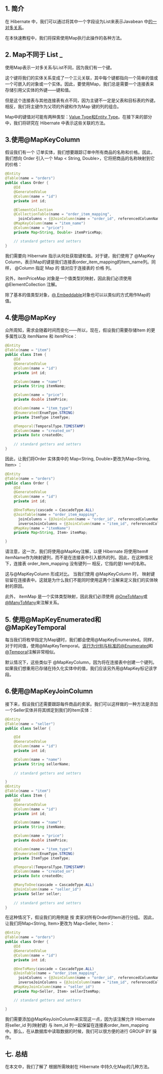 ## 1. 简介

在 Hibernate 中，我们可以通过将其中一个字段设为List来表示Javabean 中[的一对多关系](https://www.baeldung.com/hibernate-one-to-many)。

在本快速教程中，我们将探索使用Map执行此操作的各种方法。

## 2. Map不同于 List _

使用Map表示一对多关系与List不同，因为我们有一个键。

这个键将我们的实体关系变成了一个三元关联，其中每个键都指向一个简单的值或一个可嵌入的对象或一个实体。因此，要使用Map，我们总是需要一个连接表来存储引用父实体的外键——键和值。

但是这个连接表与其他连接表有点不同，因为主键不一定是父表和目标表的外键。相反，我们将主键作为父项的外键和作为Map 键的列的组合。

Map中的键值对可能有两种类型：[Value Type和Entity Type](https://javabydeveloper.com/hibernate-entity-types-vs-value-types/)。在接下来的部分中，我们将研究在 Hibernate 中表示这些关联的方法。

## 3.使用@MapKeyColumn

假设我们有一个 订单实体，我们想要跟踪订单中所有商品的名称和价格。因此， 我们想向 Order 引入一个 Map < String, Double>，它将把商品的名称映射到它的价格：

```java
@Entity
@Table(name = "orders")
public class Order {
    @Id
    @GeneratedValue
    @Column(name = "id")
    private int id;

    @ElementCollection
    @CollectionTable(name = "order_item_mapping", 
      joinColumns = {@JoinColumn(name = "order_id", referencedColumnName = "id")})
    @MapKeyColumn(name = "item_name")
    @Column(name = "price")
    private Map<String, Double> itemPriceMap;

    // standard getters and setters
}
```

我们需要向 Hibernate 指示从何处获取键和值。对于键，我们使用了 @MapKey Column，表示Map的键是我们连接表order_item_mapping的item_name列。同样， @Column 指定 Map 的 值对应于连接表的 价格 列。

另外，itemPriceMap 对象是一个值类型的映射，因此我们必须使用 @ElementCollection 注解。

除了基本的值类型对象，[@ Embeddable](https://docs.jboss.org/hibernate/jpa/2.1/api/javax/persistence/Embeddable.html)对象也可以以类似的方式用作Map的值。

## 4.使用@MapKey

众所周知，需求会随着时间而变化——所以，现在，假设我们需要存储Item 的更多属性以及 itemName 和 itemPrice：

```java
@Entity
@Table(name = "item")
public class Item {
    @Id
    @GeneratedValue
    @Column(name = "id")
    private int id;

    @Column(name = "name")
    private String itemName;

    @Column(name = "price")
    private double itemPrice;

    @Column(name = "item_type")
    @Enumerated(EnumType.STRING)
    private ItemType itemType;

    @Temporal(TemporalType.TIMESTAMP)
    @Column(name = "created_on")
    private Date createdOn;
   
    // standard getters and setters
}
```

因此，让我们将Order 实体类中的 Map<String, Double>更改为Map<String, Item> ：

```java
@Entity
@Table(name = "orders")
public class Order {
    @Id
    @GeneratedValue
    @Column(name = "id")
    private int id;

    @OneToMany(cascade = CascadeType.ALL)
    @JoinTable(name = "order_item_mapping", 
      joinColumns = {@JoinColumn(name = "order_id", referencedColumnName = "id")},
      inverseJoinColumns = {@JoinColumn(name = "item_id", referencedColumnName = "id")})
    @MapKey(name = "itemName")
    private Map<String, Item> itemMap;

}
```

请注意，这一次，我们将使用@MapKey注解，以便 Hibernate 将使用Item# itemName作为映射键列，而不是在连接表中引入额外的列。因此，在这种情况下，连接表 order_item_mapping 没有键列— 相反，它指的是I tem的名称。

这与@MapKeyColumn 形成对比。 当我们使用 @MapKeyColumn 时， 映射键驻留在连接表中。这就是为什么我们不能同时使用这两个注解来定义我们的实体映射的原因。

此外， itemMap 是一个实体类型映射，因此我们必须使用 [@OneToMany](https://www.baeldung.com/hibernate-one-to-many)或[@ManyToMany](https://www.baeldung.com/hibernate-many-to-many)来注解关系。

## 5. 使用@MapKeyEnumerated和@MapKeyTemporal

每当我们将枚举指定为Map键时，我们都会使用@MapKeyEnumerated。同样，对于时间值，使用@MapKeyTemporal。[该行为分别与标准的@Enumerated](https://docs.jboss.org/hibernate/jpa/2.1/api/javax/persistence/Enumerated.html)和[@Temporal](https://docs.jboss.org/hibernate/jpa/2.1/api/javax/persistence/Temporal.html)注解非常相似。

默认情况下，这些类似于 @MapKeyColumn，因为将在连接表中创建一个键列。如果我们想重用已存储在持久化实体中的值，我们应该另外用@MapKey标记该字段。

## 6.使用@MapKeyJoinColumn

接下来，假设我们还需要跟踪每件商品的卖家。我们可以这样做的一种方法是添加一个Seller实体并将其绑定到我们的Item实体：

```java
@Entity
@Table(name = "seller")
public class Seller {

    @Id
    @GeneratedValue
    @Column(name = "id")
    private int id;

    @Column(name = "name")
    private String sellerName;
   
    // standard getters and setters

}
@Entity
@Table(name = "item")
public class Item {
    @Id
    @GeneratedValue
    @Column(name = "id")
    private int id;

    @Column(name = "name")
    private String itemName;

    @Column(name = "price")
    private double itemPrice;

    @Column(name = "item_type")
    @Enumerated(EnumType.STRING)
    private ItemType itemType;

    @Temporal(TemporalType.TIMESTAMP)
    @Column(name = "created_on")
    private Date createdOn;

    @ManyToOne(cascade = CascadeType.ALL)
    @JoinColumn(name = "seller_id")
    private Seller seller;
 
    // standard getters and setters
}
```

在这种情况下，假设我们的用例是 按 卖家对所有Order的Item进行分组。 因此，让我们将Map<String, Item>更改为 Map<Seller, Item>：

```java
@Entity
@Table(name = "orders")
public class Order {
    @Id
    @GeneratedValue
    @Column(name = "id")
    private int id;

    @OneToMany(cascade = CascadeType.ALL)
    @JoinTable(name = "order_item_mapping", 
      joinColumns = {@JoinColumn(name = "order_id", referencedColumnName = "id")},
      inverseJoinColumns = {@JoinColumn(name = "item_id", referencedColumnName = "id")})
    @MapKeyJoinColumn(name = "seller_id")
    private Map<Seller, Item> sellerItemMap;

    // standard getters and setters

}
```

我们需要添加@MapKeyJoinColumn来实现这一点，因为该注解允许 Hibernate 将seller_id 列(映射键) 与 item_id 列一起保留在连接表order_item_mapping 中。那么，在从数据库中读取数据的时候，我们可以很方便的进行 GROUP BY 操作。

## 七. 总结

在本文中，我们了解了 根据所需映射在 Hibernate 中持久化Map的几种方法。